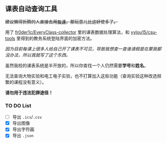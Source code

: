 ## 课表自动查询工具

~~建议懒得折腾的人直接去用[每课](https://everyclass.xyz)，那玩意儿比这好使多了。~~

用了 [fr0der1c/EveryClass-collector](https://github.com/fr0der1c/EveryClass-collector) 里的课表数据处理算法，和 [yylou15/csu-tools](https://github.com/yylou15/csu-tools) 里得到的教务系统登陆界面的加密方法。

*因为目前每课上很多人给自己开了课表不可见，导致我想查一查谁请假是在蒙我都没办法，所以我就写了这个东西。*

虽然我校的课表系统是半开放的，所以你查找一个人仍然需要**学号**和**姓名**。

无法查询大物实验和电工电子实验，也不打算加入这些功能（查询实验这种改选频繁的课程没有意义）。

**请勿用于违法犯罪途径！**

### TO DO List

- [ ] 导出 `.ics`/`.csv`
- [x] 导出图像
- [x] 导出字符画
- [x] 导出 `.json  `
